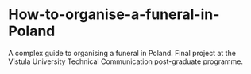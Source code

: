 # How-to-organise-a-funeral-in-Poland
A complex guide to organising a funeral in Poland.
Final project at the Vistula University Technical Communication post-graduate programme.
